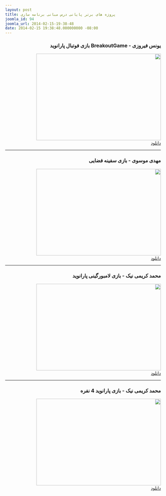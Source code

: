 ```yaml
---
layout: post
title: پروژه های برتر پایانی درس مبانی برنامه سازی
joomla_id: 94
joomla_url: 2014-02-15-19-38-48
date: 2014-02-15 19:38:48.000000000 -08:00
---
```

<h3 dir="rtl">یونس فیروزی - BreakoutGame بازی فوتبال پارانوید</h3>
<p dir="rtl">
	<img src="{{ site.baseurl }}/assets/images/Unes Firoozi - breakoutgame.JPG" border="0" alt="" width="403" height="279" />
	<br><a href="http://www.mediafire.com/download/tgttn2lrumyx844/Unes_Firoozi_-_breakoutgame.rar" target="_blank">دانلود</a></p>
<hr />
<h3 dir="rtl">مهدی موسوی - بازی سفینه فضایی</h3>
<p dir="rtl">
	<img src="{{ site.baseurl }}/assets/images/Mahdi Moosavi - game.jpg" border="0" alt="" width="403" height="279" />
	<br><a href="http://www.mediafire.com/download/l88cj810yp5cqik/Mahdi_Moosavi_-_game.rar" target="_blank">دانلود</a></p>
<hr />
<h3 dir="rtl">محمد کریمی نیک - بازی لامبورگینی پارانوید</h3>
<p dir="rtl">
	<img src="{{ site.baseurl }}/assets/images/Mohammad Karimi Nik - lamborghini.jpg" border="0" alt="" width="403" height="279" />
	<br><a href="http://www.mediafire.com/download/6nbbhd8by774e5a/Mohammad_Karimi_Nik_-_lamborghini.rar" target="_blank">دانلود</a></p>
<hr />
<h3 dir="rtl">محمد کریمی نیک - بازی پارانوید 4 نفره</h3>
<p dir="rtl">
	<img src="{{ site.baseurl }}/assets/images/Mohammad Karimi Nik - palyer.jpg" border="0" alt="" width="403" height="279" />
	<br><a href="http://www.mediafire.com/download/r3yll4pm15jnyul/Mohammad_Karimi_Nik_-_palyer.rar" target="_blank">دانلود</a></p>
